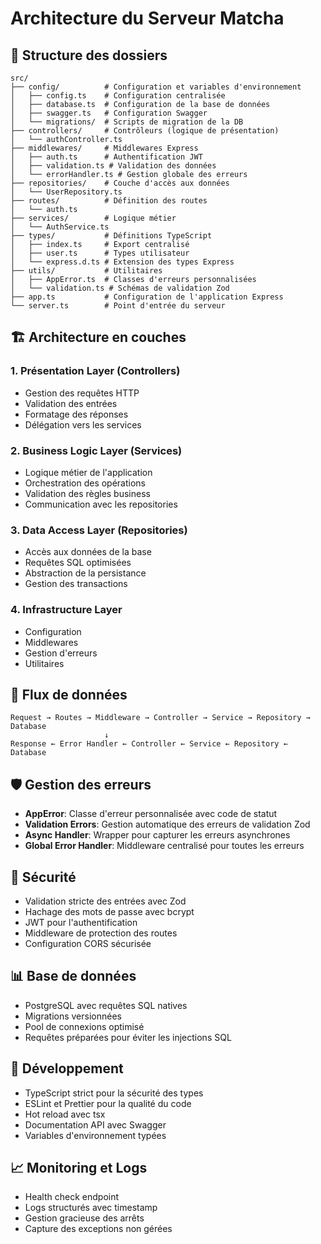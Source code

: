 # Architecture du Serveur Matcha

## 📁 Structure des dossiers

```
src/
├── config/          # Configuration et variables d'environnement
│   ├── config.ts    # Configuration centralisée
│   ├── database.ts  # Configuration de la base de données
│   ├── swagger.ts   # Configuration Swagger
│   └── migrations/  # Scripts de migration de la DB
├── controllers/     # Contrôleurs (logique de présentation)
│   └── authController.ts
├── middlewares/     # Middlewares Express
│   ├── auth.ts      # Authentification JWT
│   ├── validation.ts # Validation des données
│   └── errorHandler.ts # Gestion globale des erreurs
├── repositories/    # Couche d'accès aux données
│   └── UserRepository.ts
├── routes/          # Définition des routes
│   └── auth.ts
├── services/        # Logique métier
│   └── AuthService.ts
├── types/           # Définitions TypeScript
│   ├── index.ts     # Export centralisé
│   ├── user.ts      # Types utilisateur
│   └── express.d.ts # Extension des types Express
├── utils/           # Utilitaires
│   ├── AppError.ts  # Classes d'erreurs personnalisées
│   └── validation.ts # Schémas de validation Zod
├── app.ts           # Configuration de l'application Express
└── server.ts        # Point d'entrée du serveur
```

## 🏗️ Architecture en couches

### 1. **Présentation Layer (Controllers)**
- Gestion des requêtes HTTP
- Validation des entrées
- Formatage des réponses
- Délégation vers les services

### 2. **Business Logic Layer (Services)**
- Logique métier de l'application
- Orchestration des opérations
- Validation des règles business
- Communication avec les repositories

### 3. **Data Access Layer (Repositories)**
- Accès aux données de la base
- Requêtes SQL optimisées
- Abstraction de la persistance
- Gestion des transactions

### 4. **Infrastructure Layer**
- Configuration
- Middlewares
- Gestion d'erreurs
- Utilitaires

## 🔄 Flux de données

```
Request → Routes → Middleware → Controller → Service → Repository → Database
                     ↓
Response ← Error Handler ← Controller ← Service ← Repository ← Database
```

## 🛡️ Gestion des erreurs

- **AppError**: Classe d'erreur personnalisée avec code de statut
- **Validation Errors**: Gestion automatique des erreurs de validation Zod
- **Async Handler**: Wrapper pour capturer les erreurs asynchrones
- **Global Error Handler**: Middleware centralisé pour toutes les erreurs

## 🔐 Sécurité

- Validation stricte des entrées avec Zod
- Hachage des mots de passe avec bcrypt
- JWT pour l'authentification
- Middleware de protection des routes
- Configuration CORS sécurisée

## 📊 Base de données

- PostgreSQL avec requêtes SQL natives
- Migrations versionnées
- Pool de connexions optimisé
- Requêtes préparées pour éviter les injections SQL

## 🧪 Développement

- TypeScript strict pour la sécurité des types
- ESLint et Prettier pour la qualité du code
- Hot reload avec tsx
- Documentation API avec Swagger
- Variables d'environnement typées

## 📈 Monitoring et Logs

- Health check endpoint
- Logs structurés avec timestamp
- Gestion gracieuse des arrêts
- Capture des exceptions non gérées
